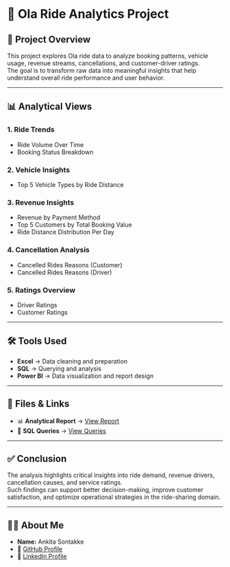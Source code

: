 
# 🚖 Ola Ride Analytics Project  

## 📌 Project Overview  
This project explores Ola ride data to analyze booking patterns, vehicle usage, revenue streams, cancellations, and customer-driver ratings.  
The goal is to transform raw data into meaningful insights that help understand overall ride performance and user behavior.  

---

## 📊 Analytical Views  
### 1. Ride Trends  
- Ride Volume Over Time  
- Booking Status Breakdown  

### 2. Vehicle Insights  
- Top 5 Vehicle Types by Ride Distance  

### 3. Revenue Insights  
- Revenue by Payment Method  
- Top 5 Customers by Total Booking Value  
- Ride Distance Distribution Per Day  

### 4. Cancellation Analysis  
- Cancelled Rides Reasons (Customer)  
- Cancelled Rides Reasons (Driver)  

### 5. Ratings Overview  
- Driver Ratings  
- Customer Ratings  

---

## 🛠 Tools Used  
- **Excel** → Data cleaning and preparation  
- **SQL** → Querying and analysis  
- **Power BI** → Data visualization and report design  

---

## 📂 Files & Links  
- 📊 **Analytical Report** → [View Report](https://github.com/ankitasontakke31/Ola-Ride-Analytics/blob/main/OLA%20Ride%20Analysis.pdf) 
- 📜 **SQL Queries** → [View Queries](https://github.com/ankitasontakke31/Ola-RideAnalytics/blob/main/%F0%9D%90%92%F0%9D%90%90%F0%9D%90%8B%20%F0%9D%90%83%F0%9D%90%9A%F0%9D%90%AD%F0%9D%90%9A%20%F0%9D%90%80%F0%9D%90%A7%F0%9D%90%9A%F0%9D%90%A5%F0%9D%90%B2%F0%9D%90%AC%F0%9D%90%A2s.pdf)
 
---

## ✅ Conclusion  
The analysis highlights critical insights into ride demand, revenue drivers, cancellation causes, and service ratings.  
Such findings can support better decision-making, improve customer satisfaction, and optimize operational strategies in the ride-sharing domain.  

---

## 👩‍💻 About Me  
- **Name:** Ankita Sontakke  
- 🔗 [GitHub Profile](https://github.com/ankitasontakke31)  
- 💼 [LinkedIn Profile](https:www.linkedin.com/in/ankita-sontakke-3302222a8)
